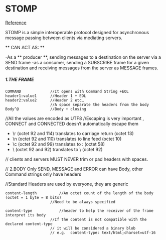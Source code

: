 # STOMP
[Reference](http://stomp.github.io/stomp-specification-1.2.html)

STOMP is a simple interoperable protocol designed for asynchronous message passing between clients via mediating servers.

** CAN ACT AS: **

-As a ** producer **, sending messages to a destination on the server via a SEND frame
-as a consumer, sending a SUBSCRIBE frame for a given destination and receiving messages from the server as MESSAGE frames.

##### 1.THE FRAME 

```
COMMAND				//It opens with Command String +EOL
header1:value1		//Header 1 + EOL
header2:value2		//Header 2 etc…  
					//A space separate the headers from the body
Body^@				//Body + closing
```



//All the values are encoded as UTF8
//Escaping is very important , CONNECT and CONNECTED doesn’t automatically escape them

* \r (octet 92 and 114) translates to carriage return (octet 13)
* \n (octet 92 and 110) translates to line feed (octet 10)
* \c (octet 92 and 99) translates to : (octet 58)
* \\ (octet 92 and 92) translates to \ (octet 92)

// clients and servers MUST NEVER trim or pad headers with spaces.

// 2.BODY
Only SEND, MESSAGE and ERROR  can have Body, other Command strings only have headers

//Standard Headers are used by everyone, they are generic

	content-length 			//An octet count of the length of the body   (octet = 1 byte = 8 bits)
						//Need to be always specified

	content-type			//header to help the receiver of the frame interpret its body
						//If the content is not compatible with the declared content-type
						// it will be considered a binary blob
						// e.g.  content-type: text/html;charset=utf-16
